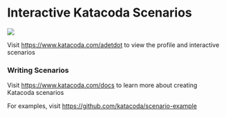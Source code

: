 # Interactive Katacoda Scenarios

[![](http://shields.katacoda.com/katacoda/adetdot/count.svg)](https://www.katacoda.com/adetdot "Get your profile on Katacoda.com")

Visit https://www.katacoda.com/adetdot to view the profile and interactive scenarios

### Writing Scenarios
Visit https://www.katacoda.com/docs to learn more about creating Katacoda scenarios

For examples, visit https://github.com/katacoda/scenario-example
